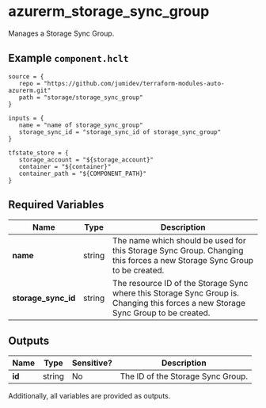 # azurerm_storage_sync_group

Manages a Storage Sync Group.

## Example `component.hclt`

```hcl
source = {
   repo = "https://github.com/jumidev/terraform-modules-auto-azurerm.git" 
   path = "storage/storage_sync_group" 
}

inputs = {
   name = "name of storage_sync_group" 
   storage_sync_id = "storage_sync_id of storage_sync_group" 
}

tfstate_store = {
   storage_account = "${storage_account}" 
   container = "${container}" 
   container_path = "${COMPONENT_PATH}" 
}

```

## Required Variables

| Name | Type |  Description |
| ---- | --------- |  ----------- |
| **name** | string |  The name which should be used for this Storage Sync Group. Changing this forces a new Storage Sync Group to be created. | 
| **storage_sync_id** | string |  The resource ID of the Storage Sync where this Storage Sync Group is. Changing this forces a new Storage Sync Group to be created. | 



## Outputs

| Name | Type | Sensitive? | Description |
| ---- | ---- | --------- | --------- |
| **id** | string | No  | The ID of the Storage Sync Group. | 

Additionally, all variables are provided as outputs.
